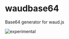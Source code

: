 # waudbase64
Base64 generator for waud.js

![experimental](http://github.com/hughsk/stability-badges)


